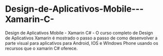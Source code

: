 # Design-de-Aplicativos-Mobile---Xamarin-C-
Design de Aplicativos Mobile - Xamarin C# - O curso completo de Design de Aplicativos Xamarin é mostrado o passo a passo de como desenvolver a parte visual para aplicativos para Android, IOS e WIndows Phone usando os recursos que o xamarin C# oferece.
